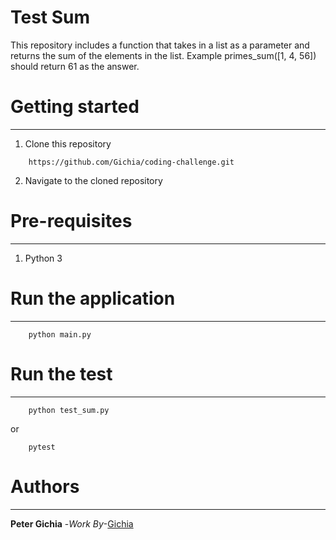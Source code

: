 # Test Sum
This repository includes a function that takes in a list as a parameter and returns the sum of the elements in the list. Example primes_sum([1, 4, 56]) should return 61 as the answer.


# Getting started
--------------------
1. Clone this repository
```
    https://github.com/Gichia/coding-challenge.git
```

2. Navigate to the cloned repository

# Pre-requisites
----------------------
1. Python 3


# Run the application
---------------------------------
```
    python main.py
```

# Run the test
---------------------------------
```
    python test_sum.py
```
or
```
    pytest
```


# Authors
-----------------------------
**Peter Gichia** -_Work By_-[Gichia](https:/github.com/Gichia)


